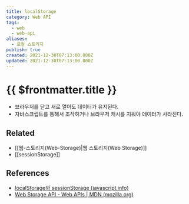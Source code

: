 ```yaml
---
title: localStorage
category: Web API
tags:
  - web
  - web-api
aliases:
  - 로컬 스토리지
publish: true
created: 2021-12-30T07:13:00.000Z
updated: 2021-12-30T07:13:00.000Z
---
```


# {{ $frontmatter.title }}

- 브라우저를 닫고 새로 열어도 데이터가 유지된다.
- 자바스크립트를 통해서 조작하거나 브라우저 캐시를 지워야 데이터가 사라진다.

## Related

- [[웹-스토리지(Web-Storage)|웹 스토리지(Web Storage)]]
- [[sessionStorage]]

## References

- [localStorage와 sessionStorage (javascript.info)](https://ko.javascript.info/localstorage)
- [Web Storage API - Web APIs | MDN (mozilla.org)](https://developer.mozilla.org/en-US/docs/Web/API/Web_Storage_API)
